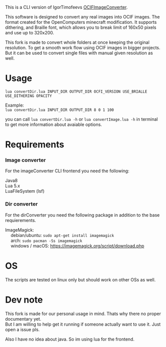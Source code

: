 This is a CLI version of IgorTimofeevs [OCIFImageConverter](https://github.com/IgorTimofeev/OCIFImageConverter).

This software is designed to convert any real images into OCIF images. The format created for the OpenComputers minecraft modification. It supports dithering, and Braille font, which allows you to break limit of 160x50 pixels and use up to 320x200.

This fork is made to convert whole folders at once keeping the original resolution. To get a smooth work flow using OCIF images in bigger projects.  
But it can be used to convert single files with manual given resolution as well.

# Usage
`lua convertDir.lua INPUT_DIR OUTPUT_DIR OCFI_VERSION USE_BRIALLE USE_DITHERING OPACITY`

Example:  
`lua convertDir.lua INPUT_DIR OUTPUT_DIR 8 0 1 100`

you can call `lua convertDir.lua -h` or `lua convertImage.lua -h` in terminal to get more information about avaiable options.

# Requirements
### Image converter
For the imageConverter CLI frontend you need the following:  

Java8  
Lua 5.x  
LuaFileSystem (lsf)  

### Dir converter
For the dirConverter you need the following package in addition to the base requierements.  

ImageMagick:  
&emsp; debian/ubuntu: `sudo apt-get install imagemagick`  
&emsp; arch: `sudo pacman -Ss imagemagick`  
&emsp; windows / macOS: https://imagemagick.org/script/download.php

# OS
The scripts are tested on linux only but should work on other OSs as well.

# Dev note
This fork is made for our personal usage in mind. Thats why there no proper documentary yet.  
But I am willing to help get it running if someone actually want to use it. Just open a issue pls.

Also I have no idea about java. So im using lua for the frontend.  
